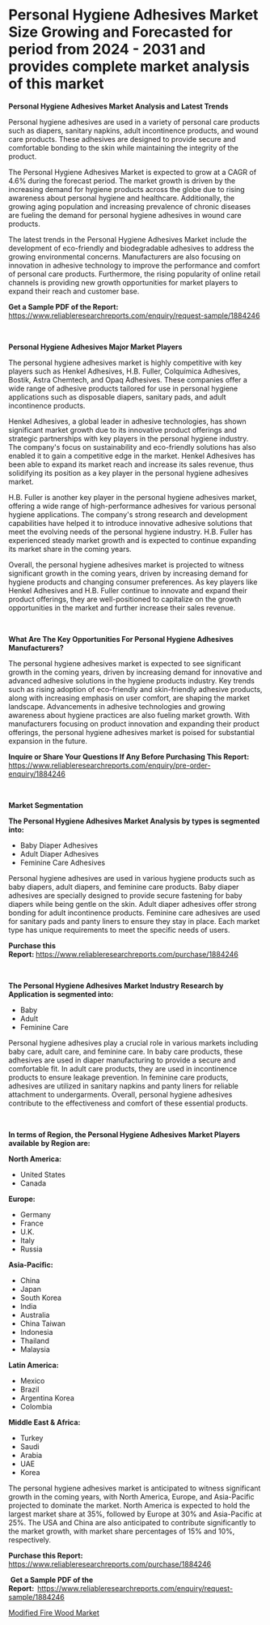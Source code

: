 <p><h1>Personal Hygiene Adhesives Market Size Growing and Forecasted for period from 2024 - 2031 and provides complete market analysis of this market</h1></p><p><strong>Personal Hygiene Adhesives Market Analysis and Latest Trends</strong></p>
<p><p>Personal hygiene adhesives are used in a variety of personal care products such as diapers, sanitary napkins, adult incontinence products, and wound care products. These adhesives are designed to provide secure and comfortable bonding to the skin while maintaining the integrity of the product.</p><p>The Personal Hygiene Adhesives Market is expected to grow at a CAGR of 4.6% during the forecast period. The market growth is driven by the increasing demand for hygiene products across the globe due to rising awareness about personal hygiene and healthcare. Additionally, the growing aging population and increasing prevalence of chronic diseases are fueling the demand for personal hygiene adhesives in wound care products.</p><p>The latest trends in the Personal Hygiene Adhesives Market include the development of eco-friendly and biodegradable adhesives to address the growing environmental concerns. Manufacturers are also focusing on innovation in adhesive technology to improve the performance and comfort of personal care products. Furthermore, the rising popularity of online retail channels is providing new growth opportunities for market players to expand their reach and customer base.</p></p>
<p><strong>Get a Sample PDF of the Report:&nbsp;</strong> <a href="https://www.reliableresearchreports.com/enquiry/request-sample/1884246">https://www.reliableresearchreports.com/enquiry/request-sample/1884246</a></p>
<p>&nbsp;</p>
<p><strong>Personal Hygiene Adhesives Major Market Players</strong></p>
<p><p>The personal hygiene adhesives market is highly competitive with key players such as Henkel Adhesives, H.B. Fuller, Colquímica Adhesives, Bostik, Astra Chemtech, and Opaq Adhesives. These companies offer a wide range of adhesive products tailored for use in personal hygiene applications such as disposable diapers, sanitary pads, and adult incontinence products. </p><p>Henkel Adhesives, a global leader in adhesive technologies, has shown significant market growth due to its innovative product offerings and strategic partnerships with key players in the personal hygiene industry. The company's focus on sustainability and eco-friendly solutions has also enabled it to gain a competitive edge in the market. Henkel Adhesives has been able to expand its market reach and increase its sales revenue, thus solidifying its position as a key player in the personal hygiene adhesives market.</p><p>H.B. Fuller is another key player in the personal hygiene adhesives market, offering a wide range of high-performance adhesives for various personal hygiene applications. The company's strong research and development capabilities have helped it to introduce innovative adhesive solutions that meet the evolving needs of the personal hygiene industry. H.B. Fuller has experienced steady market growth and is expected to continue expanding its market share in the coming years.</p><p>Overall, the personal hygiene adhesives market is projected to witness significant growth in the coming years, driven by increasing demand for hygiene products and changing consumer preferences. As key players like Henkel Adhesives and H.B. Fuller continue to innovate and expand their product offerings, they are well-positioned to capitalize on the growth opportunities in the market and further increase their sales revenue.</p></p>
<p>&nbsp;</p>
<p><strong>What Are The Key Opportunities For Personal Hygiene Adhesives Manufacturers?</strong></p>
<p><p>The personal hygiene adhesives market is expected to see significant growth in the coming years, driven by increasing demand for innovative and advanced adhesive solutions in the hygiene products industry. Key trends such as rising adoption of eco-friendly and skin-friendly adhesive products, along with increasing emphasis on user comfort, are shaping the market landscape. Advancements in adhesive technologies and growing awareness about hygiene practices are also fueling market growth. With manufacturers focusing on product innovation and expanding their product offerings, the personal hygiene adhesives market is poised for substantial expansion in the future.</p></p>
<p><strong>Inquire or Share Your Questions If Any Before Purchasing This Report:</strong> <a href="https://www.reliableresearchreports.com/enquiry/pre-order-enquiry/1884246">https://www.reliableresearchreports.com/enquiry/pre-order-enquiry/1884246</a></p>
<p>&nbsp;</p>
<p><strong>Market Segmentation</strong></p>
<p><strong>The Personal Hygiene Adhesives Market Analysis by types is segmented into:</strong></p>
<p><ul><li>Baby Diaper Adhesives</li><li>Adult Diaper Adhesives</li><li>Feminine Care Adhesives</li></ul></p>
<p><p>Personal hygiene adhesives are used in various hygiene products such as baby diapers, adult diapers, and feminine care products. Baby diaper adhesives are specially designed to provide secure fastening for baby diapers while being gentle on the skin. Adult diaper adhesives offer strong bonding for adult incontinence products. Feminine care adhesives are used for sanitary pads and panty liners to ensure they stay in place. Each market type has unique requirements to meet the specific needs of users.</p></p>
<p><strong>Purchase this Report:&nbsp;</strong><a href="https://www.reliableresearchreports.com/purchase/1884246">https://www.reliableresearchreports.com/purchase/1884246</a></p>
<p>&nbsp;</p>
<p><strong>The Personal Hygiene Adhesives Market Industry Research by Application is segmented into:</strong></p>
<p><ul><li>Baby</li><li>Adult</li><li>Feminine Care</li></ul></p>
<p><p>Personal hygiene adhesives play a crucial role in various markets including baby care, adult care, and feminine care. In baby care products, these adhesives are used in diaper manufacturing to provide a secure and comfortable fit. In adult care products, they are used in incontinence products to ensure leakage prevention. In feminine care products, adhesives are utilized in sanitary napkins and panty liners for reliable attachment to undergarments. Overall, personal hygiene adhesives contribute to the effectiveness and comfort of these essential products.</p></p>
<p>&nbsp;</p>
<p><strong>In terms of Region, the Personal Hygiene Adhesives Market Players available by Region are:</strong></p>
<p>
    <p> <strong> North America: </strong>
        <ul>
            <li>United States</li>
            <li>Canada</li>
        </ul>
        </p> 
    <p> <strong> Europe: </strong>
        <ul>
            <li>Germany</li>
            <li>France</li>
            <li>U.K.</li>
            <li>Italy</li>
            <li>Russia</li>
        </ul>
        </p> 
    <p> <strong> Asia-Pacific: </strong>
        <ul>
            <li>China</li>
            <li>Japan</li>
            <li>South Korea</li>
            <li>India</li>
            <li>Australia</li>
            <li>China Taiwan</li>
            <li>Indonesia</li>
            <li>Thailand</li>
            <li>Malaysia</li>
        </ul>
        </p> 
    <p> <strong> Latin America: </strong>
        <ul>
            <li>Mexico</li>
            <li>Brazil</li>
            <li>Argentina Korea</li>
            <li>Colombia</li>
        </ul>
        </p> 
    <p> <strong> Middle East & Africa: </strong>
        <ul>
            <li>Turkey</li>
            <li>Saudi</li>
            <li>Arabia</li>
            <li>UAE</li>
            <li>Korea</li>
        </ul>
    </p>
    </p>
<p><p>The personal hygiene adhesives market is anticipated to witness significant growth in the coming years, with North America, Europe, and Asia-Pacific projected to dominate the market. North America is expected to hold the largest market share at 35%, followed by Europe at 30% and Asia-Pacific at 25%. The USA and China are also anticipated to contribute significantly to the market growth, with market share percentages of 15% and 10%, respectively.</p></p>
<p><strong>Purchase this Report: </strong><a href="https://www.reliableresearchreports.com/purchase/1884246">https://www.reliableresearchreports.com/purchase/1884246</a></p>
<p>&nbsp;<strong>Get a Sample PDF of the Report:&nbsp;&nbsp;</strong><a href="https://www.reliableresearchreports.com/enquiry/request-sample/1884246">https://www.reliableresearchreports.com/enquiry/request-sample/1884246</a></p>
<p><strong></strong></p>
<p><p><a href="https://github.com/CliffMedina6/Market-Research-Report-List-4/blob/main/modified-fire-wood-market.md">Modified Fire Wood Market</a></p></p>
